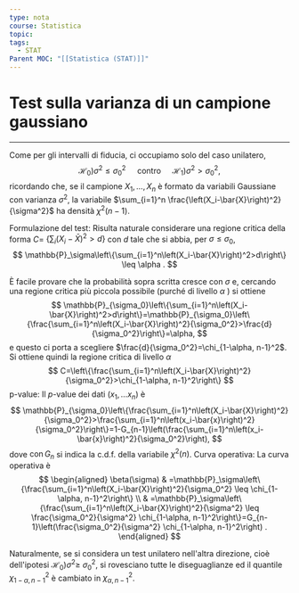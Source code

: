 ```yaml
---
type: nota
course: Statistica
topic: 
tags:
  - STAT
Parent MOC: "[[Statistica (STAT)]]"
---
```

# Test sulla varianza di un campione gaussiano
---
Come per gli intervalli di fiducia, ci occupiamo solo del caso unilatero,
$$
\left.\left.\mathscr{H}_0\right) \sigma^2 \leq \sigma_0^2 \quad \text { contro } \quad \mathscr{H}_1\right) \sigma^2>\sigma_0^2,
$$
ricordando che, se il campione $X_1, \ldots, X_n$ è formato da variabili Gaussiane con varianza $\sigma^2$, la variabile $\sum_{i=1}^n \frac{\left(X_i-\bar{X}\right)^2}{\sigma^2}$ ha densità $\chi^2(n-1)$.

Formulazione del test: Risulta naturale considerare una regione critica della forma $C=$ $\left\{\sum_i\left(X_i-\bar{X}\right)^2>d\right\}$ con $d$ tale che si abbia, per $\sigma \leq \sigma_0$,
$$
\mathbb{P}_\sigma\left\{\sum_{i=1}^n\left(X_i-\bar{X}\right)^2>d\right\} \leq \alpha .
$$

È facile provare che la probabilità sopra scritta cresce con $\sigma$ e, cercando una regione critica più piccola possibile (purché di livello $\alpha$ ) si ottiene
$$
\mathbb{P}_{\sigma_0}\left\{\sum_{i=1}^n\left(X_i-\bar{X}\right)^2>d\right\}=\mathbb{P}_{\sigma_0}\left\{\frac{\sum_{i=1}^n\left(X_i-\bar{X}\right)^2}{\sigma_0^2}>\frac{d}{\sigma_0^2}\right\}=\alpha,
$$
e questo ci porta a scegliere $\frac{d}{\sigma_0^2}=\chi_{1-\alpha, n-1}^2$. Si ottiene quindi la regione critica di livello $\alpha$
$$
C=\left\{\frac{\sum_{i=1}^n\left(X_i-\bar{X}\right)^2}{\sigma_0^2}>\chi_{1-\alpha, n-1}^2\right\}
$$p-value: Il $p$-value dei dati $\left(x_1, \ldots x_n\right)$ è
$$
\mathbb{P}_{\sigma_0}\left\{\frac{\sum_{i=1}^n\left(X_i-\bar{X}\right)^2}{\sigma_0^2}>\frac{\sum_{i=1}^n\left(x_i-\bar{x}\right)^2}{\sigma_0^2}\right\}=1-G_{n-1}\left(\frac{\sum_{i=1}^n\left(x_i-\bar{x}\right)^2}{\sigma_0^2}\right),
$$
dove $\operatorname{con} G_n$ si indica la c.d.f. della variabile $\chi^2(n)$.
Curva operativa: La curva operativa è
$$
\begin{aligned}
\beta(\sigma) & =\mathbb{P}_\sigma\left\{\frac{\sum_{i=1}^n\left(X_i-\bar{X}\right)^2}{\sigma_0^2} \leq \chi_{1-\alpha, n-1}^2\right\} \\
& =\mathbb{P}_\sigma\left\{\frac{\sum_{i=1}^n\left(X_i-\bar{X}\right)^2}{\sigma^2} \leq \frac{\sigma_0^2}{\sigma^2} \chi_{1-\alpha, n-1}^2\right\}=G_{n-1}\left(\frac{\sigma_0^2}{\sigma^2} \chi_{1-\alpha, n-1}^2\right) .
\end{aligned}
$$

Naturalmente, se si considera un test unilatero nell'altra direzione, cioè dell'ipotesi $\left.\mathscr{H}_0\right) \sigma^2 \geq$ $\sigma_0^2$, si rovesciano tutte le diseguaglianze ed il quantile $\chi_{1-\alpha, n-1}^2$ è cambiato in $\chi_{\alpha, n-1}^2$.